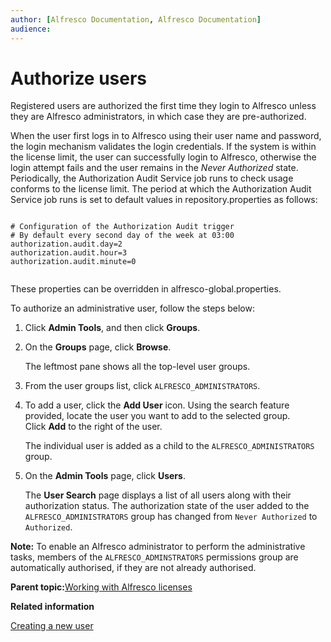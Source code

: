 ```yaml
---
author: [Alfresco Documentation, Alfresco Documentation]
audience: 
---
```


# Authorize users

Registered users are authorized the first time they login to Alfresco unless they are Alfresco administrators, in which case they are pre-authorized.

When the user first logs in to Alfresco using their user name and password, the login mechanism validates the login credentials. If the system is within the license limit, the user can successfully login to Alfresco, otherwise the login attempt fails and the user remains in the *Never Authorized* state. Periodically, the Authorization Audit Service job runs to check usage conforms to the license limit. The period at which the Authorization Audit Service job runs is set to default values in repository.properties as follows:

```

# Configuration of the Authorization Audit trigger                                                                                                                   
# By default every second day of the week at 03:00                                                                                                                   
authorization.audit.day=2
authorization.audit.hour=3
authorization.audit.minute=0        
      
```

These properties can be overridden in alfresco-global.properties.

To authorize an administrative user, follow the steps below:

1.  Click **Admin Tools**, and then click **Groups**.

2.  On the **Groups** page, click **Browse**.

    The leftmost pane shows all the top-level user groups.

3.  From the user groups list, click `ALFRESCO_ADMINISTRATORS`.

4.  To add a user, click the **Add User** icon. Using the search feature provided, locate the user you want to add to the selected group. Click **Add** to the right of the user.

    The individual user is added as a child to the `ALFRESCO_ADMINISTRATORS` group.

5.  On the **Admin Tools** page, click **Users**.

    The **User Search** page displays a list of all users along with their authorization status. The authorization state of the user added to the `ALFRESCO_ADMINISTRATORS` group has changed from `Never Authorized` to `Authorized`.


**Note:** To enable an Alfresco administrator to perform the administrative tasks, members of the `ALFRESCO_ADMINSTRATORS` permissions group are automatically authorised, if they are not already authorised.

**Parent topic:**[Working with Alfresco licenses](../concepts/license-process.md)

**Related information**  


[Creating a new user](admintools-user-create.md#four)

